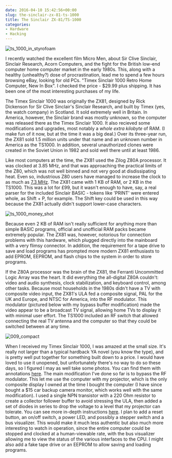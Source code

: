 ```yaml
---
date: 2016-04-10 15:42:56+00:00
slug: the-sinclair-zx-81-ts-1000
title: The Sinclair ZX-81/TS-1000
categories:
- Hardware
- Hacking
---
```


![ts_1000_in_styrofoam](/images/ts_1000_in_styrofoam-169x300.jpg) 

I recently watched the excellent film Micro Men, about Sir Clive Sinclair, Sinclair Research, Acorn Computers, and the fight for the British low-end computer home computer market in the early 1980s. This, along with a healthy (unhealthy?) dose of procrastination, lead me to spend a few hours browsing eBay, looking for old PCs. "Timex Sinclair 1000 Retro Home Computer, New In Box". I checked the price - $29.99 plus shipping. It has been one of the most interesting purchases of my life.

The Timex Sinclair 1000 was originally the ZX81, designed by Rick Dickenson for Sir Clive Sinclair's Sinclair Research, and built by Timex (yes, the watch company) in Scotland. It sold extremely well in Britain. In America, however, the Sinclair brand was mostly unknown, so the computer was released there as the Timex Sinclair 1000. It also recieved some modifications and upgrades, most notably a _whole extra kilobyte_ of RAM. (I make fun of it now, but at the time it was a big deal.)
Over its three-year run, the ZX81 sold 1.5 million units under that name and an unknown number in America as the TS1000. In addition, several unauthorized clones were created in the Soviet Union in 1982 and sold well there until at least 1986.

Like most computers at the time, the ZX81 used the Zilog Z80A processor. It was clocked at 3.85 MHz, and that was approaching the practical limits of the Z80, which was not well binned and not very good at disdissipating heat. Even so, industrious Z80 users have managed to increase the clock to as much as [7.3 MHz](http://imgur.com/a/KPnWk). The ZX81 came with 1 KB of RAM, or 2 KB in the TS1000. This was a lot for £99, but it wasn't enough to have, say, a real parser for the included Sinclair BASIC - tokens like 'PRINT' were entered whole, as Shift + P, for example. The Shift key could be used in this way because the ZX81 actually didn't support lower-case characters.

![ts_1000_money_shot](/images/ts_1000_money_shot-300x169.jpg)

Because even 2 KB of RAM isn't really sufficient for anything more than simple BASIC programs, official and unofficial RAM packs became extremely popular. The ZX81 was, however, notorious for connection problems with this hardware, which plugged directly into the mainboard with a very flimsy connector. In addition, the requirement for a tape drive to save and load programs has prompted more modern ZX81 enthusiasts to add EPROM, EEPROM, and flash chips to the system in order to store programs.

If the Z80A processor was the brain of the ZX81, the Ferranti Uncommitted Logic Array was the heart. It did everything the all-digital Z80A couldn't: video and audio synthesis, clock stabilization, and keyboard control, among other tasks.
Because most households in the 1980s didn't have a TV with composite video input, the ZX81's ULA fed a composite signal, PAL for the UK and Europe, and NTSC for America, into the RF modulator. This modulator (pictured below with my bypass buffer modification) made the video appear to be a broadcast TV signal, allowing home TVs to display it with minimal user effort. The TS1000 included an RF switch that allowed connecting the real TV antenna and the computer so that they could be switched between at any time.

![009_compact](/images/009_compact-300x169.jpg)

When I received my Timex Sinclair 1000, I was amazed at the small size. It's really not larger than a typical hardback YA novel (you know the type), and is pretty well put together for something built down to a price. I would have loved to use it unopened, but unfortunately there's no way to do so these days, so I figured I may as well take some photos. You can find them with annotations [here](http://imgur.com/a/R0m4r).
The main modification I've done so far is to bypass the RF modulator. This let me use the computer with my projector, which is the only composite display I owned at the time I bought the computer (I have since bought a $15 car backup camera monitor, which works well with the same modification). I used a single NPN transistor with a 220 Ohm resistor to create a collector follower buffer to avoid stressing the ULA, then added a set of diodes in series to drop the voltage to a level that my projector can tolerate. You can see more in-depth instructions [here](http://imgur.com/a/ipUVq).
I plan to add a reset button, an on/off switch, a power LED, and possibly a stepper switch and a bus visualizer. This would make it much less authentic but also much more interesting to watch in operation, since the entire computer could be stopped and clocked at a human-viewable rate, with the bus visualizer allowing me to view the status of the various interfaces to the CPU. I might also add a fake tape drive or an EEPROM to allow saving and loading programs.
